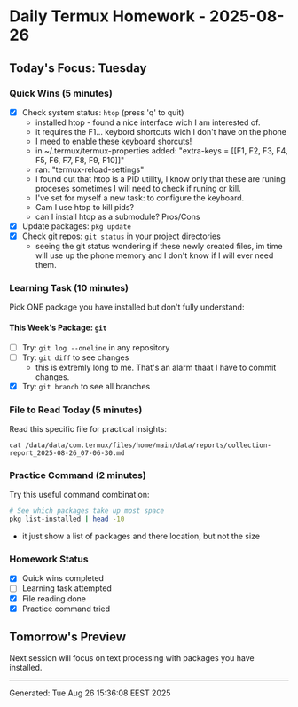# Daily Termux Homework - 2025-08-26

## Today's Focus: Tuesday

### Quick Wins (5 minutes)
- [x] Check system status: `htop` (press 'q' to quit)
  - installed htop - found a nice interface wich I am interested of.
  - it requires the F1... keybord shortcuts wich I don't have on the phone
  - I meed to enable these keyboard shorcuts!
  - in ~/.termux/termux-properties added:
  "extra-keys = [[F1, F2, F3, F4, F5, F6, F7, F8, F9, F10]]"
  - ran: "termux-reload-settings"
  - I found out that htop is a PID utility, I know only that these are runing proceses sometimes I will need to check if runing or kill.
  - I've set for myself a new task: to configure the keyboard.
  - Cam I use htop to kill pids?
  - can I install htop as a submodule? Pros/Cons
- [x] Update packages: `pkg update` 
- [x] Check git repos: `git status` in your project directories
  - seeing the git status wondering if these newly created files, im time will use up the phone memory and I don't know if I will ever need them.

### Learning Task (10 minutes)
Pick ONE package you have installed but don't fully understand:

#### This Week's Package: `git`
- [ ] Try: `git log --oneline` in any repository
- [ ] Try: `git diff` to see changes
  - this is extremly long to me. That's an alarm thaat I have to commit changes.
- [x] Try: `git branch` to see all branches

### File to Read Today (5 minutes)
Read this specific file for practical insights:
```
cat /data/data/com.termux/files/home/main/data/reports/collection-report_2025-08-26_07-06-30.md
```

### Practice Command (2 minutes)
Try this useful command combination:
```bash
# See which packages take up most space
pkg list-installed | head -10
```
- it just show a list of packages and there location, but not the size

### Homework Status
- [x] Quick wins completed
- [ ] Learning task attempted  
- [x] File reading done
- [x] Practice command tried

## Tomorrow's Preview
Next session will focus on text processing with packages you have installed.

---
Generated: Tue Aug 26 15:36:08 EEST 2025
